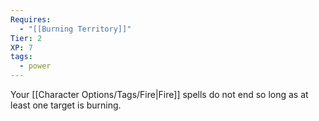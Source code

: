 ```yaml
---
Requires:
  - "[[Burning Territory]]"
Tier: 2
XP: 7
tags:
  - power
---
```

Your [[Character Options/Tags/Fire|Fire]] spells do not end so long as at least one target is burning.